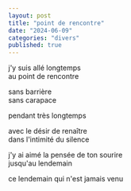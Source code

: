 ```yaml
---
layout: post
title: "point de rencontre"
date: "2024-06-09"
categories: "divers"
published: true
---
```


j'y suis allé longtemps  
au point de rencontre  

sans barrière  
sans carapace  

pendant très longtemps  

avec le désir de renaître  
dans l'intimité du silence  

j'y ai aimé la pensée de ton sourire  
jusqu'au lendemain  

ce lendemain qui n'est jamais venu  
